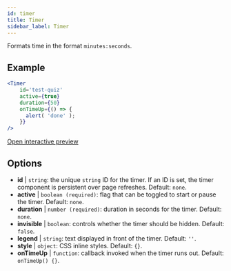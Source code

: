 ```yaml
---
id: timer 
title: Timer
sidebar_label: Timer
---
```


Formats time in the format `minutes:seconds`.

## Example

```jsx live
<Timer 
    id='test-quiz'
    active={true} 
    duration={50} 
    onTimeUp={() => {
      alert( 'done' );
    }}
/>
```

[Open interactive preview](https://isle.heinz.cmu.edu/components/timer/)

## Options

* __id__ | `string`: the unique `string` ID for the timer. If an ID is set, the timer component is persistent over page refreshes. Default: `none`.
* __active__ | `boolean (required)`: flag that can be toggled to start or pause the timer. Default: `none`.
* __duration__ | `number (required)`: duration in seconds for the timer. Default: `none`.
* __invisible__ | `boolean`: controls whether the timer should be hidden. Default: `false`.
* __legend__ | `string`: text displayed in front of the timer. Default: `''`.
* __style__ | `object`: CSS inline styles. Default: `{}`.
* __onTimeUp__ | `function`: callback invoked when the timer runs out. Default: `onTimeUp() {}`.
